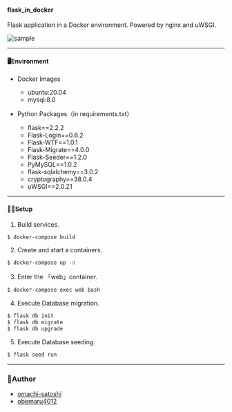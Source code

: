 #### flask_in_docker

Flask application in a Docker environment.
Powered by nginx and uWSGI.

![sample](https://user-images.githubusercontent.com/13768156/74453792-410bb980-4ec6-11ea-817c-5dbbb2478a95.jpg)

---

#### 🖥Environment

- Docker Images

  - ubuntu:20.04
  - mysql:8.0

- Python Packages（in requirements.txt）
  - flask==2.2.2
  - Flask-Login==0.6.2
  - Flask-WTF==1.0.1
  - Flask-Migrate==4.0.0
  - Flask-Seeder==1.2.0
  - PyMySQL==1.0.2
  - flask-sqlalchemy==3.0.2
  - cryptography==38.0.4
  - uWSGI==2.0.21

---

#### 👩‍💻Setup

1. Build services.

```bash
$ docker-compose build
```

2. Create and start a containers.

```bash
$ docker-compose up -d
```

3. Enter the 「web」container.

```bash
$ docker-compose exec web bash
```

4. Execute Database migration.

```bash
$ flask db init
$ flask db migrate
$ flask db upgrade
```

5. Execute Database seeding.

```bash
$ flask seed run
```

---

### 📝Author

- [omachi-satoshi](https://github.com/omachi-satoshi)
- [obemaru4012](https://github.com/obemaru4012)
